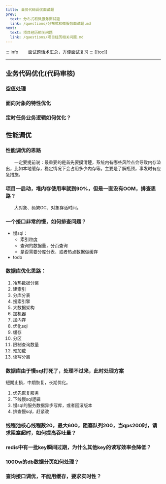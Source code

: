 ```yaml
---
title: 业务代码调优面试题
prev:
  text: 分布式和微服务面试题
  link: /questions/分布式和微服务面试题.md
next:
  text: 项目经历相关问题
  link: /questions/项目经历相关问题.md
---
```

::: info
&#8195;&#8195;面试题话术汇总，方便面试复习
:::
[[toc]]

***

## 业务代码优化(代码审核)
### 空值处理

### 面向对象的特性优化

### 定时任务业务逻辑如何优化？

## 性能调优
### 性能调优的思路
&#8195;&#8195;一定要提前说：最重要的是首先要摸清楚，系统内有哪些风险点会导致内存溢出，比如本地缓存，稳定情况下会占用多少内存等。主要是了解瓶颈，事发时有应急措施。

### 项目一启动，堆内存使用率就到90%，但是一直没有OOM，排查思路？
&#8195;&#8195;大对象、频繁GC、对象存活时间。

### 一个接口非常的慢，如何排查问题？
- 慢sql：
  - 索引粒度
  - 查询的数据量，分页查询
  - 是否需要分库分表，或者热点数据做缓存
- todo

### 数据库优化思路：
1. 冷热数据分离
2. 建索引
3. 分库分表
4. 搜索引擎
5. 大数据架构
6. 加机器
7. 加内存
8. 优化sql
9. 缓存
10. 分区
11. 限制查询数量
12. 预加载
13. 读写分离


### 数据库由于慢sql打死了，处理不过来，此时处理方案
短期止损，中期恢复，长期优化。
1. 优先恢复服务
2. 下线慢sql逻辑
3. 慢sql的服务数据异步写库，或者回滚版本
4. 排查慢sql，赶紧改

### 线程池核心线程数20，最大600，阻塞队列200，当qps200时，请求阻塞超时，如何提高吞吐量？

### redis中有一批key瞬间过期，为什么其他key的读写效率会降低？

### 1000w的db数据分页如何处理？

### 查询接口调优，不能用缓存，要求实时性？


